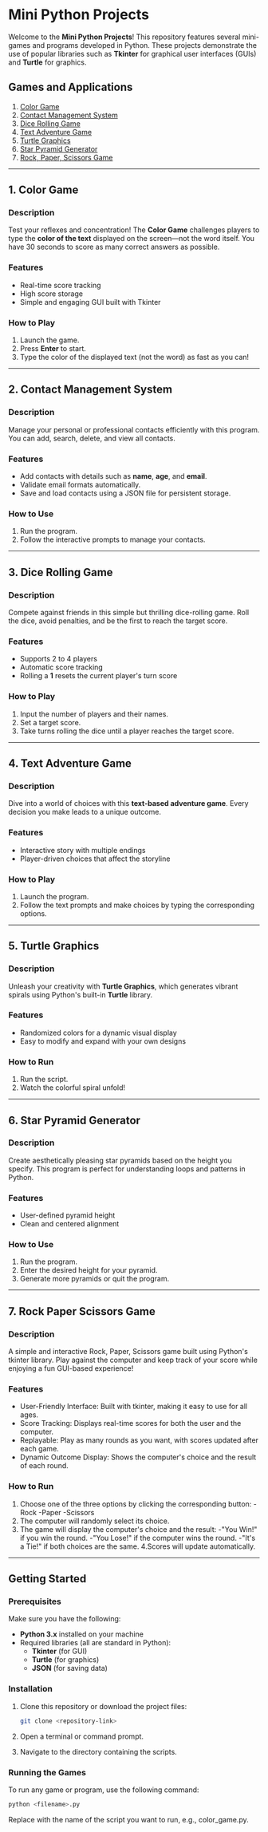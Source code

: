 # Mini Python Projects

Welcome to the **Mini Python Projects**! This repository features several mini-games and programs developed in Python. These projects demonstrate the use of popular libraries such as **Tkinter** for graphical user interfaces (GUIs) and **Turtle** for graphics.

## Games and Applications

1. [Color Game](#1-color-game)
2. [Contact Management System](#2-contact-management-system)
3. [Dice Rolling Game](#3-dice-rolling-game)
4. [Text Adventure Game](#4-text-adventure-game)
5. [Turtle Graphics](#5-turtle-graphics)
6. [Star Pyramid Generator](#6-star-pyramid-generator)
7. [Rock, Paper, Scissors Game](#7-rock-paper-scissors-game)
---

## 1. Color Game

### Description

Test your reflexes and concentration! The **Color Game** challenges players to type the **color of the text** displayed on the screen—not the word itself. You have 30 seconds to score as many correct answers as possible.

### Features

- Real-time score tracking
- High score storage
- Simple and engaging GUI built with Tkinter

### How to Play

1. Launch the game.
2. Press **Enter** to start.
3. Type the color of the displayed text (not the word) as fast as you can!

---

## 2. Contact Management System

### Description

Manage your personal or professional contacts efficiently with this program. You can add, search, delete, and view all contacts.

### Features

- Add contacts with details such as **name**, **age**, and **email**.
- Validate email formats automatically.
- Save and load contacts using a JSON file for persistent storage.

### How to Use

1. Run the program.
2. Follow the interactive prompts to manage your contacts.

---

## 3. Dice Rolling Game

### Description

Compete against friends in this simple but thrilling dice-rolling game. Roll the dice, avoid penalties, and be the first to reach the target score.

### Features

- Supports 2 to 4 players
- Automatic score tracking
- Rolling a **1** resets the current player's turn score

### How to Play

1. Input the number of players and their names.
2. Set a target score.
3. Take turns rolling the dice until a player reaches the target score.

---

## 4. Text Adventure Game

### Description

Dive into a world of choices with this **text-based adventure game**. Every decision you make leads to a unique outcome.

### Features

- Interactive story with multiple endings
- Player-driven choices that affect the storyline

### How to Play

1. Launch the program.
2. Follow the text prompts and make choices by typing the corresponding options.

---

## 5. Turtle Graphics

### Description

Unleash your creativity with **Turtle Graphics**, which generates vibrant spirals using Python's built-in **Turtle** library.

### Features

- Randomized colors for a dynamic visual display
- Easy to modify and expand with your own designs

### How to Run

1. Run the script.
2. Watch the colorful spiral unfold!

---

## 6. Star Pyramid Generator

### Description

Create aesthetically pleasing star pyramids based on the height you specify. This program is perfect for understanding loops and patterns in Python.

### Features

- User-defined pyramid height
- Clean and centered alignment

### How to Use

1. Run the program.
2. Enter the desired height for your pyramid.
3. Generate more pyramids or quit the program.

---

## 7. Rock Paper Scissors Game

### Description

A simple and interactive Rock, Paper, Scissors game built using Python's tkinter library. Play against the computer and keep track of your score while enjoying a fun GUI-based experience!

### Features

- User-Friendly Interface: Built with tkinter, making it easy to use for all ages.
- Score Tracking: Displays real-time scores for both the user and the computer.
- Replayable: Play as many rounds as you want, with scores updated after each game.
- Dynamic Outcome Display: Shows the computer's choice and the result of each round.

### How to Run
1. Choose one of the three options by clicking the corresponding button:
-Rock
-Paper
-Scissors
2. The computer will randomly select its choice.
3. The game will display the computer's choice and the result:
-"You Win!" if you win the round.
-"You Lose!" if the computer wins the round.
-"It's a Tie!" if both choices are the same.
4.Scores will update automatically.

---
## Getting Started

### Prerequisites

Make sure you have the following:

- **Python 3.x** installed on your machine
- Required libraries (all are standard in Python):
  - **Tkinter** (for GUI)
  - **Turtle** (for graphics)
  - **JSON** (for saving data)

### Installation

1. Clone this repository or download the project files:

   ```bash
   git clone <repository-link>
   ````
2. Open a terminal or command prompt.
3. Navigate to the directory containing the scripts.

### Running the Games

 To run any game or program, use the following command:

   ````bash
  python <filename>.py
   ````
Replace <filename> with the name of the script you want to run, e.g., color_game.py.

